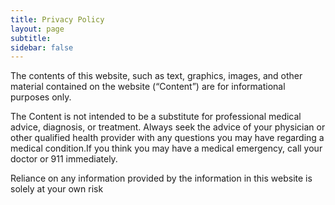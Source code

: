 ```yaml
---
title: Privacy Policy
layout: page
subtitle:
sidebar: false
---
```


The contents of this website, such as text, graphics, images, and other material contained on the website (&#8220;Content&#8221;) are for informational purposes only.

The Content is not intended to be a substitute for professional medical advice, diagnosis, or treatment. Always seek the advice of your physician or other qualified health provider with any questions you may have regarding a medical condition.If you think you may have a medical emergency, call your doctor or 911 immediately.

Reliance on any information provided by the information in this website is solely at your own risk
